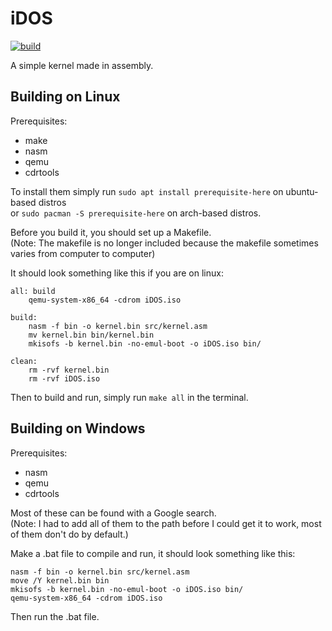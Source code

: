 # iDOS

[![build](https://github.com/ImperiumSoft/iDOS/actions/workflows/makefile.yml/badge.svg)](https://github.com/ImperiumSoft/iDOS/actions/workflows/makefile.yml)

A simple kernel made in assembly.

## Building on Linux
Prerequisites:
- make
- nasm
- qemu
- cdrtools

To install them simply run `sudo apt install prerequisite-here` on ubuntu-based distros<br>or `sudo pacman -S prerequisite-here` on arch-based distros.

Before you build it, you should set up a Makefile.<br>
(Note: The makefile is no longer included because the makefile sometimes varies from computer to computer)

It should look something like this if you are on linux: 
```
all: build
	qemu-system-x86_64 -cdrom iDOS.iso

build:
	nasm -f bin -o kernel.bin src/kernel.asm
	mv kernel.bin bin/kernel.bin
	mkisofs -b kernel.bin -no-emul-boot -o iDOS.iso bin/
	
clean:
	rm -rvf kernel.bin
	rm -rvf iDOS.iso
```

Then to build and run, simply run `make all` in the terminal.

## Building on Windows
Prerequisites:
- nasm
- qemu
- cdrtools

Most of these can be found with a Google search.<br>
(Note: I had to add all of them to the path before I could get it to work, most of them don't do by default.)

Make a .bat file to compile and run, it should look something like this:
```
nasm -f bin -o kernel.bin src/kernel.asm
move /Y kernel.bin bin
mkisofs -b kernel.bin -no-emul-boot -o iDOS.iso bin/
qemu-system-x86_64 -cdrom iDOS.iso
```
Then run the .bat file.
